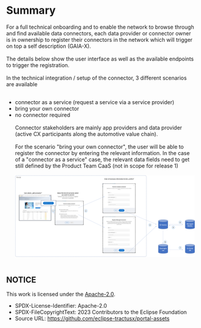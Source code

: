 # Summary

For a full technical onboarding and to enable the network to browse through and find available data connectors, each data provider or connector owner is in ownership to register their connectors in the network which will trigger on top a self description (GAIA-X).
<br>
<br>
The details below show the user interface as well as the available endpoints to trigger the registration.
<br>
<br>
In the technical integration / setup of the connector, 3 different scenarios are available
<br>
<br>

- connector as a service (request a service via a service provider)
- bring your own connector
- no connector required
  <br>
  <br>
  Connector stakeholders are mainly app providers and data provider (active CX participants along the automotive value chain).
  <br>
  <br>
  For the scenario "bring your own connector", the user will be able to register the connector by entering the relevant information. In the case of a "connector as a service" case, the relevant data fields need to get still defined by the Product Team CaaS (not in scope for release 1)
  <br>
  <br>
  <img width="1313" alt="image" src="https://raw.githubusercontent.com/eclipse-tractusx/portal-assets/main/docs/static/connector-registration-overview.png">
  <br>
  <br>

## NOTICE

This work is licensed under the [Apache-2.0](https://www.apache.org/licenses/LICENSE-2.0).

- SPDX-License-Identifier: Apache-2.0
- SPDX-FileCopyrightText: 2023 Contributors to the Eclipse Foundation
- Source URL: https://github.com/eclipse-tractusx/portal-assets
